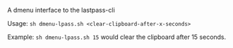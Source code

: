 A dmenu interface to the lastpass-cli

Usage: `sh dmenu-lpass.sh <clear-clipboard-after-x-seconds>`

Example: `sh dmenu-lpass.sh 15` would clear the clipboard after 15 seconds.
